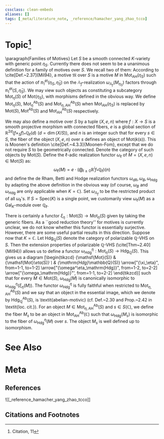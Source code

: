 ```yaml
---
cssclass: clean-embeds
aliases: []
tags: [_meta/literature_note, _reference/hamacher_yang_zhao_tcco]
---
```

# Topic[^1]


\paragraph{Families of Motives} Let $S$ be a smooth connected $K$-variety with generic point $\eta_S$. Currently there does not seem to be a unanimous definition for a family of motives over $S$. We recall two of them: According to \cite[Def.~2.37]{Mil94}, a motive $\mathfrak{M}$ over $S$ is a motive $M$ in $\mathsf{Mot}_\mathrm{AH}(\eta_S)$ such that the action of $\pi_1^\mathrm{{\acute{e}}t}(\eta_S, \bar{\eta}_S)$ on the $\mathbb{A}_f$-realization $\omega_{\mathbb{A}_f}(M_{\eta_S})$ factors through $\pi_1^\mathrm{{\acute{e}}t}(S, \bar{\eta}_S)$. We may view such objects as constituting a subcategory $\mathsf{Mot}_\eta(S)$ of $\mathsf{Mot}(\eta_S)$, with morphisms defined in the obvious way. We define $\mathsf{Mot}_{\eta}(S)$, $\mathsf{Mot}^\mathsf{Ab}_{\eta}(S)$ and $\mathsf{Mot}^\mathsf{Ab}_{\eta, \mathrm{AH}}(S)$ when $\mathsf{Mot}_\mathrm{AH}(\eta_S)$ is replaced by $\mathsf{Mot}(S), \mathsf{Mot}^\mathsf{Ab}(S)$ and $\mathsf{Mot}^\mathsf{Ab}_\mathrm{AH}(S)$ respectively.  

We may also define a motive over $S$ by a tuple $(X, e, n)$ where $f : X \to S$ is a smooth projective morphism with connected fibers, $e$ is a global section of $\mathbb{R}^{2d}(f \times_S f)_* \mathbb{Q}_\ell(d)$ ($d = \dim(X/S)$), and $n$ is an integer such that for every $s \in S$, the fiber of the object $(X, e, n)$ over $s$ defines an object of $\mathsf{Mot}(k(s))$. This is Moonen's definition \cite[Def.~4.3.3]{Moonen-Fom}, except that we do not require $S$ to be geometrically connected. Denote the category of such objects by $\mathsf{Mot}(S)$. Define the $\ell$-adic realization functor $\omega_\ell$ of $M = (X, e, n) \in \mathsf{Mot}(S)$ as: 
$$ \omega_\ell(M) = e \cdot (\bigoplus_{i \ge 0} \mathbb{R}^i f_* \mathbb{Q}_\ell)(n) $$
and define the de Rham, Betti and Hodge realization functors $\omega_\mathrm{dR}, \omega_B, \omega_\mathrm{Hdg}$ by adapting the above definition in the obvious way (of course, $\omega_B$ and $\omega_\mathrm{Hdg}$ are only applicable when $K = \mathbb{C}$). Set $\omega_{\mathbb{A}_f}$ to be the restricted product of all $\omega_\ell$'s. If $S = \mathrm{Spec}(K)$ is a single point, we customarily view $\omega_\ell(M)$ as a $\mathrm{Gal}_K$-module over $\mathbb{Q}_\ell$. 

There is certainly a functor $\xi_\eta : \mathsf{Mot}(S) \to \mathsf{Mot}_\eta(S)$ given by taking the generic fibers. As a ``good reduction theory'' for motives is currently unclear, we do not know whether this functor is essentially surjective. However, there are some useful partial results in this direction. Suppose now that $K = \mathbb{C}$. Let $\mathrm{Hdg}_\mathbb{Q}(S)$ denote the category of polarizable $\mathbb{Q}$-VHS on $S$. Then the extension properties of polarizable $\mathbb{Q}$-VHS (\cite[Thm~2.40]{Mil94}) allows us to define a functor $\omega_{\mathrm{Hdg}}^\eta : \mathsf{Mot}_\eta(S) \to \mathrm{Hdg}_\mathbb{Q}(S)$. This gives us a diagram 
\[\begin{tikzcd}
	{\mathsf{Mot}(S)} & {\mathsf{Mot}_\eta(S)} \\
	& {\mathrm{Hdg}_\mathbb{Q}(S)}
	\arrow["{\xi_\eta}", from=1-1, to=1-2]
	\arrow["{\omega^\eta_\mathrm{Hdg}}", from=1-2, to=2-2]
	\arrow["{\omega_\mathrm{Hdg}}"', from=1-1, to=2-2]
\end{tikzcd}\]
such that for every $M \in \mathsf{Mot}(S)$, $\omega_\mathrm{Hdg}(M)$ is canonically isomorphic to $\omega^\eta_\mathrm{Hdg}(\xi_\eta(M))$. The functor $\omega^\eta_\mathrm{Hdg}$ is fully faithful when restricted to $\mathsf{Mot}^\mathsf{Ab}_{\eta, \mathrm{AH}}(S)$ and we say that an object in the essential image, which we denote by $\mathrm{Hdg}^\mathsf{Ab}_\mathbb{Q}(S)$, is \textit{abelian-motivic} (cf. Def.~2.30 and Prop.~2.42 in \textit{loc. cit.}). For an object $M \in \mathsf{Mot}^\mathsf{Ab}_{\eta, \mathrm{AH}}(S)$ and $s \in S(\mathbb{C})$, we define the fiber $M_s$ to be an object in $\mathsf{Mot}^\mathsf{Ab}_\mathrm{AH}(\mathbb{C})$ such that $\omega_\mathrm{Hdg}(M_s)$ is isomorphic to the fiber of $\omega^\eta_\mathrm{Hdg}(M)$ over $s$. The object $M_s$ is well defined up to isomorphism. 



# See Also

# Meta
## References
![[_reference_hamacher_yang_zhao_tcco]]


## Citations and Footnotes
[^1]: Citation, 11